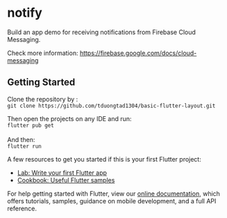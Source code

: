 # notify

Build an app demo for receiving notifications from Firebase Cloud Messaging.

Check more information: https://firebase.google.com/docs/cloud-messaging

## Getting Started

Clone the repository by : \
`git clone https://github.com/tduongtad1304/basic-flutter-layout.git`

Then open the projects on any IDE and run: \
`flutter pub get` \
\
And then: \
`flutter run`

A few resources to get you started if this is your first Flutter project:

- [Lab: Write your first Flutter app](https://flutter.dev/docs/get-started/codelab)
- [Cookbook: Useful Flutter samples](https://flutter.dev/docs/cookbook)

For help getting started with Flutter, view our
[online documentation](https://flutter.dev/docs), which offers tutorials,
samples, guidance on mobile development, and a full API reference.
